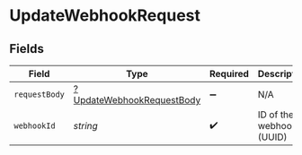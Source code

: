 # UpdateWebhookRequest


## Fields

| Field                                                                            | Type                                                                             | Required                                                                         | Description                                                                      |
| -------------------------------------------------------------------------------- | -------------------------------------------------------------------------------- | -------------------------------------------------------------------------------- | -------------------------------------------------------------------------------- |
| `requestBody`                                                                    | [?UpdateWebhookRequestBody](../../models/operations/UpdateWebhookRequestBody.md) | :heavy_minus_sign:                                                               | N/A                                                                              |
| `webhookId`                                                                      | *string*                                                                         | :heavy_check_mark:                                                               | ID of the webhook (UUID)                                                         |